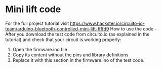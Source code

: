 # Mini lift code
For the full project tutorial visit https://www.hackster.io/circuito-io-team/arduino-bluetooth-controlled-mini-lift-ffffd9
How to use the code - 
After you download the test code from circuito.io (as explained in the tutorial) and check that your circuit is working properly:
1. Open the firmware.ino file
2. Copy its content without the pins and library definitions
3. Replace it with this section in the firmware.ino of the test code. 
